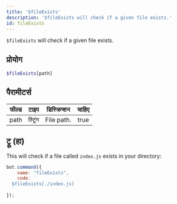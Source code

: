 ```yaml
---
title: '$fileExists'
description: '$fileExists will check if a given file exists.'
id: fileExists
---
```


`$fileExists` will check if a given file exists.

## प्रोयोग

```php
$fileExists[path]
```

## पैरामीटर्स

| फील्ड | टाइप     | डिस्क्रिप्शन | चाहिए |
| ----- | -------- | ------------ |:-----:|
| path  | स्ट्रिंग | File path.   | true  |

## ट्रू (हा)

This will check if a file called `index.js` exists in your directory:

```javascript
bot.command({
    name: "fileExists",
    code: `
  $fileExists[./index.js]
  `
});
```